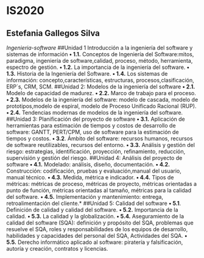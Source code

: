 # IS2020
## Estefania Gallegos Silva 
*Ingenieria-software*
##Unidad 1 
Introducción a la ingeniería del software y sistemas de información
**•	1.1.** 
Conceptos de Ingeniería del Software:mitos, paradigma, ingeniería de software,calidad, proceso, método, herramienta, espectro de gestión.
**•	1.2.** 
La importancia de la ingeniería del software.
**•	1.3.** 
Historia de la Ingeniería del Software.
**•	1.4.** 
Los sistemas de información: concepto,características, estructuras, procesos,clasificación, ERP´s, CRM, SCM.
##Unidad 2: Modelos de la ingeniería del software
**•	2.1.**
Modelo de capacidad de madurez.
**•	2.2.** 
Marco de trabajo para el proceso.
**•	2.3.**
Modelos de la ingeniería del software: modelo de cascada, modelo de prototipos,modelo de espiral, modelo de Proceso Unificado Racional (RUP).
**•	2.4.** 
Tendencias modernas de modelos de la ingeniería del software.
##Unidad 3:
Planificación del proyecto de software
**•	3.1.** 
Aplicación de herramientas para estimación de tiempos y costos de desarrollo de software: GANTT, PERT/CPM, uso de software para la estimación de tiempos y costos.
**•	3.2**.
Ámbito del software: recursos humanos, recursos de software reutilizables, recursos del entorno.
**•	3.3.**
Análisis y gestión del riesgo: estrategias, identificación, proyección, refinamiento, reducción, supervisión y gestión del riesgo.
##Unidad 4:
Análisis del proyecto de software
**•	4.1.**
Modelado: análisis, diseño, documentación.
**•	4.2.** 
Construcción: codificación, pruebas y evaluación,manual del usuario, manual técnico.
**•	4.3.** 
Medida, métrica e indicador.
**•	4.4.**
Tipos de métricas: métricas de proceso, métricas de proyecto, métricas orientadas a punto de función, métricas orientadas al tamaño, métricas para la calidad del software.
**•	4.5.**
Implementación y mantenimiento: entrega, retroalimentación del cliente.*
##Unidad 5:
Calidad del software
**•	5.1**.
Definición de calidad y calidad del software.
**•	5.2.** 
Importancia de la calidad.
**•	5.3.** 
La calidad y la globalización.
**•	5.4.** 
Aseguramiento de la calidad del software (SQA): definición y propósito del SQA, problemas que resuelve el SQA, roles y responsabilidades de los equipos de desarrollo, habilidades y capacidades del personal del SQA, Actividades del SQA.
**•	5.5.**
Derecho informático aplicado al software: piratería y falsificación, autoría y creación, contratos y licencias.
